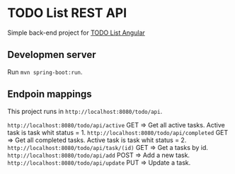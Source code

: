 # TODO List REST API 

Simple back-end project for [TODO List Angular](https://github.com/faustolc/todo-list-angular)

## Developmen server

Run `mvn spring-boot:run`.

## Endpoin mappings

 This project runs in `http://localhost:8080/todo/api`.

 `http://localhost:8080/todo/api/active`    GET  => Get all active tasks. Active task is task whit status = 1.
 `http://localhost:8080/todo/api/completed` GET  => Get all completed tasks. Active task is task whit status = 2.
 `http://localhost:8080/todo/api/task/(id)` GET  => Get a tasks by id.
 `http://localhost:8080/todo/api/add`       POST => Add a new task.
 `http://localhost:8080/todo/api/update`    PUT  => Update a task.
  
  